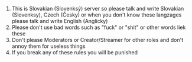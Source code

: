 
1. This is Slovakian (Slovenksý) server so please talk and write Slovakian (Slovenksy), Czech (Česky) or when you don't know these                                        langzages please talk and write English (Anglicky)
2. Please don't use bad words such as "fuck" or "shit" or other words liek these
3. Don't please Moderators or Creator/Streamer for other roles and don't annoy them for useless things
4. If you break any of these rules you will be punished
